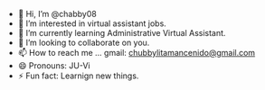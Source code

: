 - 👋 Hi, I’m @chabby08
- 👀 I’m interested in virtual assistant jobs.
- 🌱 I’m currently learning Administrative Virtual Assistant.
- 💞️ I’m looking to collaborate on you.
- 📫 How to reach me ... gmail: chubbylitamancenido@gmail.com
- 😄 Pronouns: JU-Vi
- ⚡ Fun fact: Learnign new things.

<!---
chabby08/chabby08 is a ✨ special ✨ repository because its `README.md` (this file) appears on your GitHub profile.
You can click the Preview link to take a look at your changes.
--->
